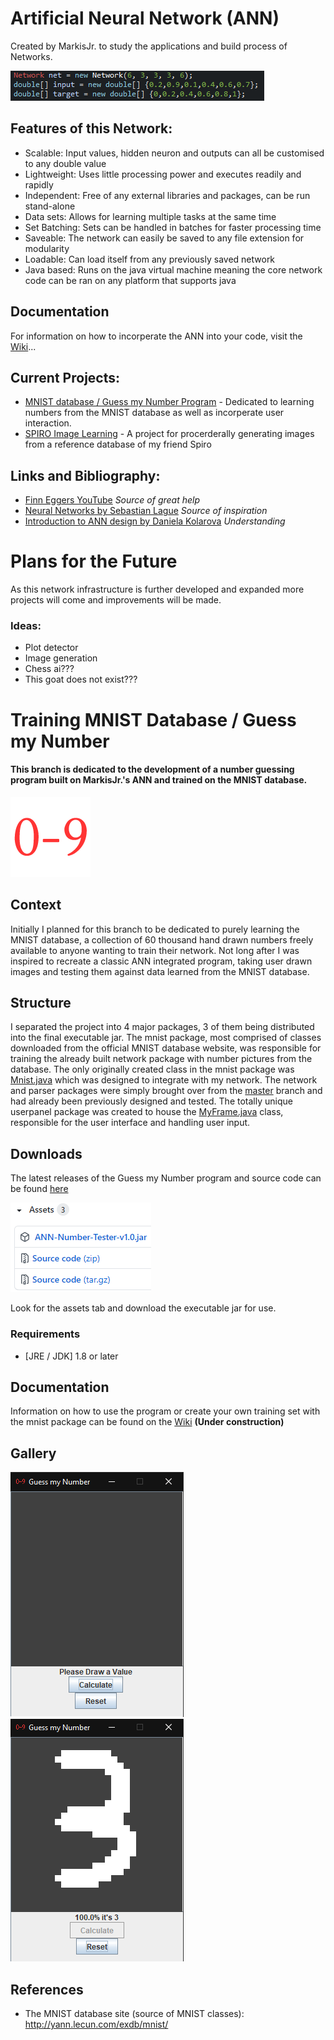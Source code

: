 # Artificial Neural Network (ANN)
Created by MarkisJr. to study the applications and build process of Networks.

![Image of Code](code.png)


## Features of this Network:
- Scalable: Input values, hidden neuron and outputs can all be customised to any double value
- Lightweight: Uses little processing power and executes readily and rapidly
- Independent: Free of any external libraries and packages, can be run stand-alone
- Data sets: Allows for learning multiple tasks at the same time
- Set Batching: Sets can be handled in batches for faster processing time
- Saveable: The network can easily be saved to any file extension for modularity
- Loadable: Can load itself from any previously saved network
- Java based: Runs on the java virtual machine meaning the core network code can be ran on any platform that supports java


## Documentation
For information on how to incorperate the ANN into your code, visit the [Wiki](https://github.com/MarkisJr/neuralnetwork/wiki)...


## Current Projects:
- [MNIST database / Guess my Number Program](https://github.com/MarkisJr/neuralnetwork/tree/MNIST-database-learning) - Dedicated to learning numbers from the MNIST database as well as incorperate user interaction.
- [SPIRO Image Learning](https://github.com/MarkisJr/neuralnetwork/tree/SPIRO) - A project for procerderally generating images from a reference database of my friend Spiro


## Links and Bibliography:
- [Finn Eggers YouTube](https://www.youtube.com/channel/UCaKAU8vQzS-_e5xt7NSK3Xw) *Source of great help*
- [Neural Networks by Sebastian Lague](https://www.youtube.com/watch?v=bVQUSndDllU&list=PLFt_AvWsXl0frsCrmv4fKfZ2OQIwoUuYO) *Source of inspiration*
- [Introduction to ANN design by Daniela Kolarova](https://dzone.com/articles/designing-a-neural-network-in-java) *Understanding*


# Plans for the Future
As this network infrastructure is further developed and expanded more projects will come and improvements will be made.


### Ideas:
- Plot detector
- Image generation
- Chess ai???
- This goat does not exist???

# Training MNIST Database / Guess my Number
#### This branch is dedicated to the development of a number guessing program built on MarkisJr.'s ANN and trained on the MNIST database.

![icon](icon.png)

## Context
Initially I planned for this branch to be dedicated to purely learning the MNIST database, a collection of 60 thousand hand drawn numbers freely available to anyone wanting to train their network. Not long after I was inspired to recreate a classic ANN integrated program, taking user drawn images and testing them against data learned from the MNIST database.

## Structure
I separated the project into 4 major packages, 3 of them being distributed into the final executable jar. The mnist package, most comprised of classes downloaded from the official MNIST database website, was responsible for training the already built network package with number pictures from the database. The only originally created class in the mnist package was [Mnist.java](src/mnist/Mnist.java) which was designed to integrate with my network. The network and parser packages were simply brought over from the [master](https://github.com/MarkisJr/neuralnetwork/tree/master) branch and had already been previously designed and tested. The totally unique userpanel package was created to house the [MyFrame.java](src/userpanel/MyFrame.java) class, responsible for the user interface and handling user input.

## Downloads
The latest releases of the Guess my Number program and source code can be found [here](https://github.com/MarkisJr/neuralnetwork/releases)

![assets](assets.png)

Look for the assets tab and download the executable jar for use.

### Requirements
- [JRE / JDK] 1.8 or later

## Documentation
Information on how to use the program or create your own training set with the mnist package can be found on the [Wiki](https://github.com/MarkisJr/neuralnetwork/wiki) **(Under construction)**

## Gallery
![frame](frame.png) ![frame2](frame1.png)

## References
- The MNIST database site (source of MNIST classes): http://yann.lecun.com/exdb/mnist/